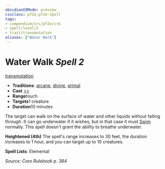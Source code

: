 ```yaml
---
obsidianUIMode: preview
cssclass: pf2e,pf2e-spell
tags:
- compendium/src/pf2e/crb
- spell/level/2
- trait/transmutation
aliases: ["Water Walk"]
---
```

# Water Walk *Spell 2*   
[transmutation](../../rules/traits/transmutation.md)  

- **Traditions**: [arcane](../../rules/traits/arcane.md), [divine](../../rules/traits/divine.md), [primal](../../rules/traits/primal.md)
- **Cast** [>>](../../rules/core-rulebook/chapter-9-playing-the-game.md#Actions "Two-Action") 
- **Range**touch
- **Targets**1 creature
- **Duration**10 minutes

The target can walk on the surface of water and other liquids without falling through. It can go underwater if it wishes, but in that case it must [Swim](../../rules/actions/swim.md) normally. This spell doesn't grant the ability to breathe underwater.

**Heightened (4th)** The spell's range increases to 30 feet, the duration increases to 1 hour, and you can target up to 10 creatures.

**Spell Lists**: Elemental

*Source: Core Rulebook p. 384*